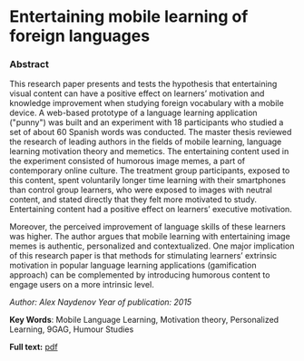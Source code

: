 # Entertaining mobile learning of foreign languages

### Abstract

This research paper presents and tests the hypothesis that entertaining visual content can have a positive effect on learners’ motivation and knowledge improvement when studying foreign vocabulary with a mobile device. A web-based prototype of a language learning application ("punny") was built and an experiment with 18 participants who studied a set of about 60 Spanish words was conducted. The master thesis reviewed the research of leading authors in the fields of mobile learning, language learning motivation theory and memetics. The entertaining content used in the experiment consisted of humorous image memes, a part of contemporary online culture. The treatment group participants, exposed to this content, spent voluntarily longer time learning with their smartphones than control group learners, who were exposed to images with neutral content, and stated directly that they felt more motivated to study. Entertaining content had a positive effect on learners’ executive motivation.

Moreover, the perceived improvement of language skills of these learners was higher. The author argues that mobile learning with entertaining image memes is authentic, personalized and contextualized. One major implication of this research paper is that methods for stimulating learners’ extrinsic motivation in popular language learning applications (gamification approach) can be complemented by introducing humorous content to engage users on a more intrinsic level.

*Author: Alex Naydenov
Year of publication: 2015*

**Key Words**: Mobile Language Learning, Motivation theory, Personalized Learning, 9GAG, Humour Studies

**Full text:** [pdf](http://vremigrant.com/wp-content/uploads/2018/04/Entertaining-mobile-learning-of-foreign-languages.pdf)
